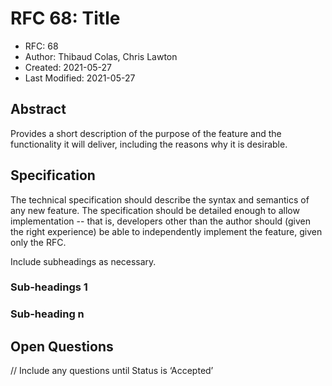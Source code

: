 # RFC 68: Title

* RFC: 68
* Author: Thibaud Colas, Chris Lawton
* Created: 2021-05-27
* Last Modified: 2021-05-27

## Abstract

Provides a short description of the purpose of the feature and the functionality
it will deliver, including the reasons why it is desirable.

## Specification

The technical specification should describe the syntax and semantics of any new feature.
The specification should be detailed enough to allow implementation -- that is,
developers other than the author should (given the right experience) be able to
independently implement the feature, given only the RFC.

Include subheadings as necessary.

### Sub-headings 1


### Sub-heading n


## Open Questions

// Include any questions until Status is ‘Accepted’
